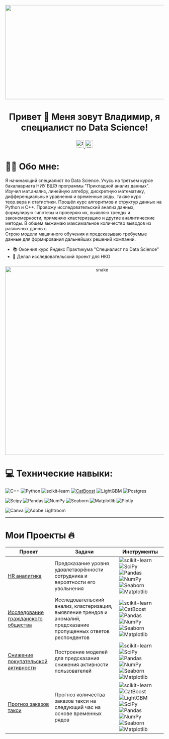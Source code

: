 <br clear="both">

<div align="center">
  <img height="300" width="600" src="https://user-images.githubusercontent.com/74038190/225813708-98b745f2-7d22-48cf-9150-083f1b00d6c9.gif"  />
</div>

###

<h1 align="center">Привет 👋 Меня зовут Владимир, я специалист по Data Science!</h1>

###

###

<div align="center">
  <a href="https://t.me/vkalinovski" target="_blank">
    <img src="https://img.shields.io/static/v1?message=Telegram&logo=telegram&label=&color=2CA5E0&logoColor=white&labelColor=&style=for-the-badge" height="25" alt="telegram logo"  />
  </a>
  <a href="https://wa.me/79055512531" target="_blank">
    <img src="https://img.shields.io/static/v1?message=WhatsApp&logo=whatsapp&label=&color=25D366&logoColor=white&labelColor=&style=for-the-badge" height="25" alt="WhatsApp logo"  />
  </a>
</div>

###


###



# 🧑‍💻 Обо мне:
Я начинающий специалист по Data Science. Учусь на третьем курсе бакалавриата НИУ ВШЭ программы "Прикладной анализ данных". Изучил мат.анализ, линейную алгебру, дискретную математику, дифференциальные уравнения и временные ряды, также курс теор.вера и статистики. Прошёл курс алгоритмов и структур данных на Python и C++. 
Провожу исследовательский анализ данных, формулирую гипотезы и проверяю их, выявляю тренды и закономерности, применяю кластеризацию и другие аналитические методы. В общем выжимаю максимальное количество выводов из различных данных.            
Строю модели машинного обучения и предсказываю требуемые данные для формирования дальнейших решений компании.
- 📚 Окончил курс Яндекс Практикума "Cпециалист по Data Science"
- 🔎 Делал исследовательский проект для НКО

###

<p align="center">
 <img width="600" src="snake/github-snake.svg" alt="snake"/>
</p>

###

# 💻 Технические навыки:
![C++](https://img.shields.io/badge/c++-%2300599C.svg?style=for-the-badge&logo=c%2B%2B&logoColor=white) 
![Python](https://img.shields.io/badge/python-3670A0?style=for-the-badge&logo=python&logoColor=ffdd54)
![scikit-learn](https://img.shields.io/badge/scikit--learn-%23F7931E.svg?style=for-the-badge&logo=scikit-learn&logoColor=white)
[![CatBoost](https://img.shields.io/badge/CatBoost-%232671E5.svg?style=for-the-badge&logo=catboost&logoColor=white)](https://catboost.ai/)
![LightGBM](https://img.shields.io/badge/LightGBM-%2364B02E.svg?style=for-the-badge&logo=lightgbm&logoColor=white)
![Postgres](https://img.shields.io/badge/postgres-%23316192.svg?style=for-the-badge&logo=postgresql&logoColor=white) 

![Scipy](https://img.shields.io/badge/SciPy-%230C55A5.svg?style=for-the-badge&logo=scipy&logoColor=%white)
![Pandas](https://img.shields.io/badge/pandas-%23150458.svg?style=for-the-badge&logo=pandas&logoColor=white) 
![NumPy](https://img.shields.io/badge/numpy-%23013243.svg?style=for-the-badge&logo=numpy&logoColor=white) 
![Seaborn](https://img.shields.io/badge/Seaborn-%230095D5.svg?style=for-the-badge&logo=seaborn&logoColor=white)
![Matplotlib](https://img.shields.io/badge/Matplotlib-%23ffffff.svg?style=for-the-badge&logo=Matplotlib&logoColor=black) 
![Plotly](https://img.shields.io/badge/Plotly-%233F4F75.svg?style=for-the-badge&logo=plotly&logoColor=white) 

![Canva](https://img.shields.io/badge/Canva-%2300C4CC.svg?style=for-the-badge&logo=Canva&logoColor=white) 
![Adobe Lightroom](https://img.shields.io/badge/Adobe%20Lightroom-31A8FF.svg?style=for-the-badge&logo=Adobe%20Lightroom&logoColor=white) 

          
---
# Мои Проекты 🔥

| Проект                                                                                   | Задачи                                                                                                            | Инструменты                                                                                                                                                                                                                                          |
|------------------------------------------------------------------------------------------|-------------------------------------------------------------------------------------------------------------------|------------------------------------------------------------------------------------------------------------------------------------------------------------------------------------------------------------------------------------------------------|
| [HR аналитика](https://github.com/underplintus/Portfolio/blob/main/HR)                   | Предсказание уровня удовлетворённости сотрудника и вероятности его увольнения                                     | ![scikit-learn](https://img.shields.io/badge/scikit--learn-%23F7931E.svg?style=flat-square&logo=scikit-learn) ![SciPy](https://img.shields.io/badge/SciPy-%230C55A5.svg?style=flat-square&logo=scipy) ![Pandas](https://img.shields.io/badge/pandas-%23150458.svg?style=flat-square&logo=pandas) ![NumPy](https://img.shields.io/badge/numpy-%23013243.svg?style=flat-square&logo=numpy) ![Seaborn](https://img.shields.io/badge/Seaborn-%230095D5.svg?style=flat-square&logo=seaborn) ![Matplotlib](https://img.shields.io/badge/Matplotlib-%23ffffff.svg?style=flat-square&logo=matplotlib&logoColor=black) |
| [Исследование гражданского общества](https://github.com/underplintus/Portfolio/blob/main/NKO) | Исследовательский анализ, кластеризация, выявление трендов и аномалий, предсказание пропущенных ответов респондентов | ![scikit-learn](https://img.shields.io/badge/scikit--learn-%23F7931E.svg?style=flat-square&logo=scikit-learn) ![CatBoost](https://img.shields.io/badge/CatBoost-%232671E5.svg?style=flat-square&logo=catboost) ![Pandas](https://img.shields.io/badge/pandas-%23150458.svg?style=flat-square&logo=pandas) ![NumPy](https://img.shields.io/badge/numpy-%23013243.svg?style=flat-square&logo=numpy) ![Seaborn](https://img.shields.io/badge/Seaborn-%230095D5.svg?style=flat-square&logo=seaborn) ![Matplotlib](https://img.shields.io/badge/Matplotlib-%23ffffff.svg?style=flat-square&logo=matplotlib&logoColor=black) |
| [Снижение покупательской активности](https://github.com/underplintus/Portfolio/blob/main/web_shop) | Построение моделей для предсказания снижения активности пользователей                                               | ![scikit-learn](https://img.shields.io/badge/scikit--learn-%23F7931E.svg?style=flat-square&logo=scikit-learn) ![SciPy](https://img.shields.io/badge/SciPy-%230C55A5.svg?style=flat-square&logo=scipy) ![Pandas](https://img.shields.io/badge/pandas-%23150458.svg?style=flat-square&logo=pandas) ![NumPy](https://img.shields.io/badge/numpy-%23013243.svg?style=flat-square&logo=numpy) ![Seaborn](https://img.shields.io/badge/Seaborn-%230095D5.svg?style=flat-square&logo=seaborn) ![Matplotlib](https://img.shields.io/badge/Matplotlib-%23ffffff.svg?style=flat-square&logo=matplotlib&logoColor=black) |
| [Прогноз заказов такси](https://github.com/underplintus/Portfolio/blob/main/taxi)        | Прогноз количества заказов такси на следующий час на основе временных рядов                                       | ![scikit-learn](https://img.shields.io/badge/scikit--learn-%23F7931E.svg?style=flat-square&logo=scikit-learn) ![CatBoost](https://img.shields.io/badge/CatBoost-%232671E5.svg?style=flat-square&logo=catboost) ![LightGBM](https://img.shields.io/badge/LightGBM-%2364B02E.svg?style=flat-square&logo=lightgbm) ![SciPy](https://img.shields.io/badge/SciPy-%230C55A5.svg?style=flat-square&logo=scipy) ![Pandas](https://img.shields.io/badge/pandas-%23150458.svg?style=flat-square&logo=pandas) ![NumPy](https://img.shields.io/badge/numpy-%23013243.svg?style=flat-square&logo=numpy) ![Seaborn](https://img.shields.io/badge/Seaborn-%230095D5.svg?style=flat-square&logo=seaborn) ![Matplotlib](https://img.shields.io/badge/Matplotlib-%23ffffff.svg?style=flat-square&logo=matplotlib&logoColor=black) |


